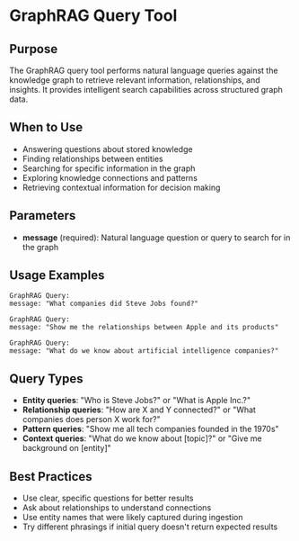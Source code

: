 # GraphRAG Query Tool

## Purpose
The GraphRAG query tool performs natural language queries against the knowledge graph to retrieve relevant information, relationships, and insights. It provides intelligent search capabilities across structured graph data.

## When to Use
- Answering questions about stored knowledge
- Finding relationships between entities
- Searching for specific information in the graph
- Exploring knowledge connections and patterns
- Retrieving contextual information for decision making

## Parameters
- **message** (required): Natural language question or query to search for in the graph

## Usage Examples
```
GraphRAG Query:
message: "What companies did Steve Jobs found?"

GraphRAG Query:
message: "Show me the relationships between Apple and its products"

GraphRAG Query:
message: "What do we know about artificial intelligence companies?"
```

## Query Types
- **Entity queries**: "Who is Steve Jobs?" or "What is Apple Inc.?"
- **Relationship queries**: "How are X and Y connected?" or "What companies does person X work for?"
- **Pattern queries**: "Show me all tech companies founded in the 1970s"
- **Context queries**: "What do we know about [topic]?" or "Give me background on [entity]"

## Best Practices
- Use clear, specific questions for better results
- Ask about relationships to understand connections
- Use entity names that were likely captured during ingestion
- Try different phrasings if initial query doesn't return expected results